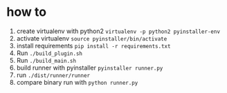 # how to
1. create virtualenv with python2 `virtualenv -p python2 pyinstaller-env`
1. activate virtualenv `source pyinstaller/bin/activate`
1. install requirements `pip install -r requirements.txt`
1. Run `./build_plugin.sh`
1. Run `./build_main.sh`
1. build runner with pyinstaller `pyinstaller runner.py`
1. run `./dist/runner/runner`
1. compare binary run with `python runner.py`
